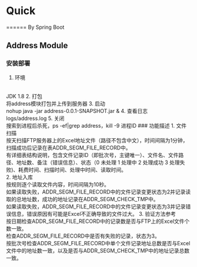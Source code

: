 # Quick
======
By Spring Boot
## Address Module
### 安装部署
1. 环境
<br/>
JDK 1.8
2. 打包
<br/>
将address模块打包并上传到服务器
3. 启动
<br/>
nohup java -jar address-0.0.1-SNAPSHOT.jar &
4. 查看日志
<br/>
logs/address.log
5. 关闭
<br/>
搜索到进程后杀死，ps -ef|grep address，kill -9 进程ID
### 功能描述
1. 文件扫描
<br/>
按天扫描FTP服务器上的Excel地址文件（路径不包含中文），时间间隔为1分钟，扫描成功后记录在表ADDR_SEGM_FILE_RECORD中。
<br/>
有详细表结构说明，包含文件记录ID（即批次号，主键唯一）、文件名、文件路径、地址数、备注（错误信息）、状态（0 未处理 1 处理中 2 处理成功 3 处理失败)、耗费时间、扫描时间、处理中时间、读取时间。
<br/>
2. 地址入库
<br/>
按规则逐个读取文件内容，时间间隔为10秒。
<br/>
如果读取失败，ADDR_SEGM_FILE_RECORD中的文件记录变更状态为2并记录读取的总地址数，成功的地址记录在ADDR_SEGM_CHECK_TMP中。
<br/>
如果读取失败，ADDR_SEGM_FILE_RECORD中的文件记录变更状态为3并记录错误信息，错误原因有可能是Excel不正确导致的文件过大。
3. 验证方法参考
<br/>
按日期检查ADDR_SEGM_FILE_RECORD中的记录数是否与FTP上的Excel文件个数一致。
<br/>
检查ADDR_SEGM_FILE_RECORD中是否有失败的记录，状态为3。
<br/>
按批次号检查ADDR_SEGM_FILE_RECORD中单个文件记录地址总数是否与Excel文件中的地址数一致，以及是否与ADDR_SEGM_CHECK_TMP中的地址记录总数一致。